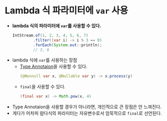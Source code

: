 # **Lambda 식 파라미터에 `var` 사용**
- **lambda 식의 파라미터에 `var`를 사용할 수 있다.**
    ~~~java
    IntStream.of(1, 2, 3, 4, 5, 6, 7)
             .filter((var i) -> i % 3 == 0)
             .forEach(System.out::println);
             // 3, 6
    ~~~
- lambda 식에 `var`를 사용하는 장점
  - [Type Annotaion](https://www.logicbig.com/tutorials/core-java-tutorial/java-8-enhancements/type-annotations.html)을 사용할 수 있다.
    ~~~java
    (@Nonnull var x, @Nullable var y) -> x.process(y)
    ~~~
  - `final`을 사용할 수 있다.
    ~~~java
    (final var x) -> Math.pow(x, 4)
    ~~~
- Type Annotaion을 사용할 경우가 아니라면, 개인적으로 큰 장점은 안 느껴진다.
- 게다가 어차피 람다식의 파라미터는 자유변수로서 암묵적으로 `final`로 선언된다.